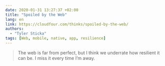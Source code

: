 ```yaml
---
date: 2020-01-31 13:27:37 +02:00
title: "Spoiled by the Web"
lang: en
link: https://cloudfour.com/thinks/spoiled-by-the-web/
authors:
  - "Tyler Sticka"
tags: [Web, mobile, native, app, resilience]
---
```


> The web is far from perfect, but I think we underrate how resilient it can be. I miss it every time I’m away.
